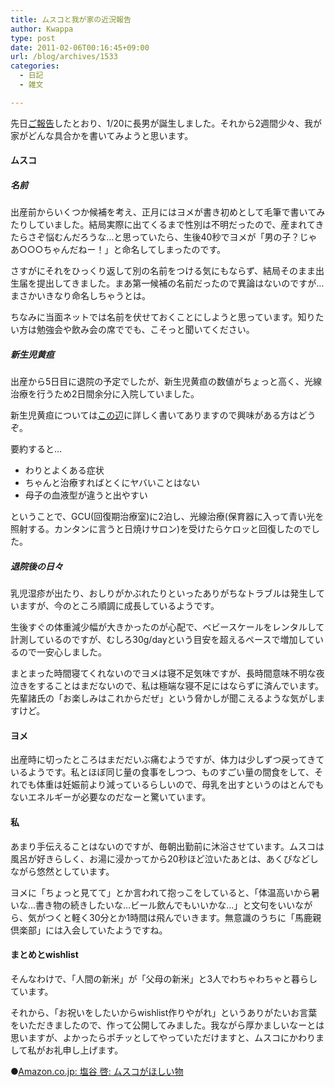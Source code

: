 ```yaml
---
title: ムスコと我が家の近況報告
author: Kwappa
type: post
date: 2011-02-06T00:16:45+09:00
url: /blog/archives/1533
categories:
  - 日記
  - 雑文

---
```

先日<a href="http://www.kwappa.net/blog/archives/1527" target="_blank" rel="noopener noreferrer">ご報告</a>したとおり、1/20に長男が誕生しました。それから2週間少々、我が家がどんな具合かを書いてみようと思います。

<!--more-->

#### ムスコ

##### 名前

出産前からいくつか候補を考え、正月にはヨメが書き初めとして毛筆で書いてみたりしていました。結局実際に出てくるまで性別は不明だったので、産まれてきたらさぞ悩むんだろうな…と思っていたら、生後40秒でヨメが「男の子？じゃあ○○○ちゃんだねー！」と命名してしまったのです。

さすがにそれをひっくり返して別の名前をつける気にもならず、結局そのまま出生届を提出してきました。まあ第一候補の名前だったので異論はないのですが…まさかいきなり命名しちゃうとは。

ちなみに当面ネットでは名前を伏せておくことにしようと思っています。知りたい方は勉強会や飲み会の席ででも、こそっと聞いてください。

##### 新生児黄疸

出産から5日目に退院の予定でしたが、新生児黄疸の数値がちょっと高く、光線治療を行うため2日間余分に入院していました。

新生児黄疸については<a href="http://www.ckrt.net/byouki.shinseiji-oudan.html" target="_blank" rel="noopener noreferrer">この辺</a>に詳しく書いてありますので興味がある方はどうぞ。

要約すると…

  * わりとよくある症状
  * ちゃんと治療すればとくにヤバいことはない
  * 母子の血液型が違うと出やすい

ということで、GCU(回復期治療室)に2泊し、光線治療(保育器に入って青い光を照射する。カンタンに言うと日焼けサロン)を受けたらケロッと回復したのでした。

##### 退院後の日々

乳児湿疹が出たり、おしりがかぶれたりといったありがちなトラブルは発生していますが、今のところ順調に成長しているようです。

生後すぐの体重減少幅が大きかったのが心配で、ベビースケールをレンタルして計測しているのですが、むしろ30g/dayという目安を超えるペースで増加しているので一安心しました。

まとまった時間寝てくれないのでヨメは寝不足気味ですが、長時間意味不明な夜泣きをすることはまだないので、私は極端な寝不足にはならずに済んでいます。先輩諸氏の「お楽しみはこれからだぜ」という脅かしが聞こえるような気がしますけど。

#### ヨメ

出産時に切ったところはまだだいぶ痛むようですが、体力は少しずつ戻ってきているようです。私とほぼ同じ量の食事をしつつ、ものすごい量の間食をして、それでも体重は妊娠前より減っているらしいので、母乳を出すというのはとんでもないエネルギーが必要なのだなーと驚いています。

#### 私

あまり手伝えることはないのですが、毎朝出勤前に沐浴させています。ムスコは風呂が好きらしく、お湯に浸かってから20秒ほど泣いたあとは、あくびなどしながら悠然としています。

ヨメに「ちょっと見てて」とか言われて抱っこをしていると、「体温高いから暑いな…書き物の続きしたいな…ビール飲んでもいいかな…」と文句をいいながら、気がつくと軽く30分とか1時間は飛んでいきます。無意識のうちに「馬鹿親倶楽部」には入会していたようですね。

#### まとめとwishlist

そんなわけで、「人間の新米」が「父母の新米」と3人でわちゃわちゃと暮らしています。

それから、「お祝いをしたいからwishlist作りやがれ」というありがたいお言葉をいただきましたので、作って公開してみました。我ながら厚かましいなーとは思いますが、よかったらポチッとしてやっていただけますと、ムスコにかわりまして私がお礼申し上げます。

●<a href="http://www.amazon.co.jp/registry/wishlist/63QLRH25XFYM/ref=cm_wl_rlist_go" target="_blank" rel="noopener noreferrer">Amazon.co.jp: 塩谷 啓: ムスコがほしい物</a>
